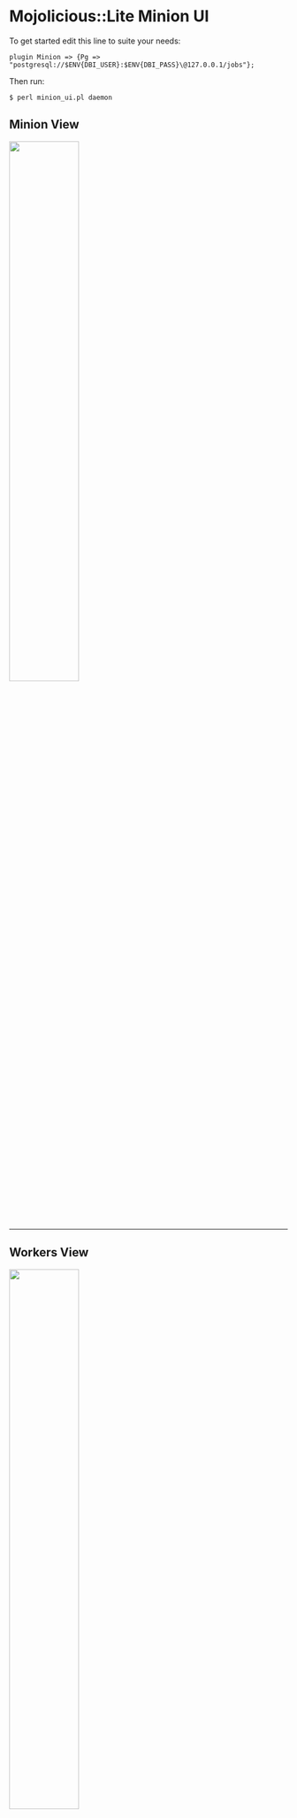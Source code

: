 # Mojolicious::Lite Minion UI

To get started edit this line to suite your needs:

```
plugin Minion => {Pg => "postgresql://$ENV{DBI_USER}:$ENV{DBI_PASS}\@127.0.0.1/jobs"};
```
  
Then run:

```
$ perl minion_ui.pl daemon
```

## Minion View

<img  align="middle" src="http://bmedley.org/minion_ui_minion.png" width="50%" height="50%">

<hr>

## Workers View

<img  align="middle" src="http://bmedley.org/minion_ui_workers.png" width="50%" height="50%">

Released under the same terms as Perl itself.

Copyright (c) 2015 Brian Medley
